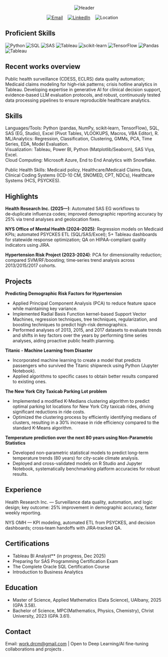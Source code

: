 
        
<p align="center">
  <img src="https://capsule-render.vercel.app/api?type=rect&color=0:E34F26,10:F1662A,100:DD003&height=60&section=header&text=Dhanush%20Ramachandra%20Murthy&fontColor=ffffff&fontSize=26" alt="Header"/>
</p>


<div align="center">
  
[![Email](https://img.shields.io/badge/Email-work.DRCM%40gmail.com-blue?logo=gmail)](mailto:work.DRCM@gmail.com) &nbsp;&nbsp; [![LinkedIn](https://img.shields.io/badge/LinkedIn-Connect-0A66C2?logo=linkedin)](https://www.linkedin.com/in/dhanush-ramachandra-murthy-msds-00461227a/)
&nbsp;&nbsp; ![Location](https://img.shields.io/badge/Albany-NY-6aa84f?logo=google-maps)
&nbsp;&nbsp;

</div>




## **Proficient Skills**

<p>
  <img alt="Python" src="https://img.shields.io/badge/Python-3776AB?logo=python&logoColor=white" />
  <img alt="SQL" src="https://img.shields.io/badge/SQL-336791?logo=postgresql&logoColor=white" />
  <img alt="SAS" src="https://img.shields.io/badge/SAS-1E90FF?logo=sas&logoColor=white" />
  <img alt="Tableau" src="https://img.shields.io/badge/Tableau-E97627?logo=tableau&logoColor=white" />
  <img alt="scikit-learn" src="https://img.shields.io/badge/scikit--learn-F7931E?logo=scikitlearn&logoColor=white" />
  <img alt="TensorFlow" src="https://img.shields.io/badge/TensorFlow-FF6F00?logo=tensorflow&logoColor=white" />
  <img alt="Pandas" src="https://img.shields.io/badge/Pandas-150458?logo=pandas&logoColor=white" />
  <img alt="Tableau" src="https://img.shields.io/badge/Power%20BI-F2C811?logo=powerbi&logoColor=000" />
</p>




## **Recent works overview**
Public health surveillance (CDESS, ECLRS) data quality automation; Medicaid claims modeling for high‑risk patterns; crisis hotline analytics in Tableau.
Developing expertise in generative AI for clinical decision support, evidence-based LLM evaluation protocols, and robust, continuously tested data processing pipelines to ensure reproducible healthcare analytics.

## **Skills**
Languages/Tools: Python (pandas, NumPy, scikit‑learn, TensorFlow), SQL, SAS (EG, Studio), Excel (Pivot Tables, VLOOKUPS, Macros, VBA Editor), R. \
ML/Analytics: Regression, Classification, Clustering, GMMs, PCA, Time Series, EDA, Model Evaluation. \
Visualization: Tableau, Power BI, Python (Matplotlib/Seaborn), SAS Viya, Excel. \
Cloud Computing: Microsoft Azure, End to End Analytics with Snowflake.

Public Health Skills: Medicaid policy, Healthcare/Medicaid Claims Data, Clinical Coding Systems (ICD-10 CM, SNOMED, CPT, NDCs), Healthcare Systems (HCS, PSYCKES).

## **Highlights**
**Health Research Inc. (2025—)**: Automated SAS EG workflows to de‑duplicate influenza codes; improved demographic reporting accuracy by 25% via trend analyses and geolocation fixes.

**NYS Office of Mental Health (2024–2025)**: Regression models on Medicaid KPIs; automated PSYCKES ETL (SQL/SAS/Excel); 5+ Tableau dashboards for statewide response optimization; QA on HIPAA-compliant quality indicators using JIRA.

**Hypertension Risk Project (2023-2024)**: PCA for dimensionality reduction; compared SVM/RF/boosting; time‑series trend analysis across 2013/2015/2017 cohorts.

## **Projects**
**Predicting Demographic Risk Factors for Hypertension**
- Applied Principal Component Analysis (PCA) to reduce feature space while maintaining key variance.
- Implemented Radial Basis Function kernel-based Support Vector Machines, regression techniques, tree techniques,
regularization, and boosting techniques to predict high-risk demographics.
- Performed analyses of 2013, 2015, and 2017 datasets to evaluate trends and shifts in key factors over the years by
performing time series analyses, aiding proactive public health planning.

**Titanic - Machine Learning from Disaster**
- Incorporated machine learning to create a model that predicts passengers who survived the
Titanic shipwreck using Python (Jupyter Notebook).
- Applied algorithms to specific cases to obtain better results compared to existing ones.
  
**The New York City Taxicab Parking Lot problem**
- Implemented a modified K-Medians clustering algorithm to predict optimal parking lot locations for New York City taxicab rides, driving significant reductions in ride costs.
- Optimized the clustering process by efficiently identifying medians of clusters, resulting in a 30% increase in ride efficiency compared to the standard K-Means algorithm.

**Temperature prediction over the next 80 years using Non-Parametric Statistics** 
- Developed non-parametric statistical models to predict long-term temperature trends (80 years) for city-scale climate analysis.
- Deployed and cross-validated models on R Studio and Jupyter Notebook, systematically benchmarking platform accuracies for robust results.

## **Experience**
Health Research Inc. — Surveillance data quality, automation, and logic design; key outcome: 25% improvement in demographic accuracy, faster weekly reporting.

NYS OMH — KPI modeling, automated ETL from PSYCKES, and decision dashboards; cross‑team handoffs with JIRA‑tracked QA.

## **Certifications**
- Tableau BI Analyst** (in progress, Dec 2025)
- Preparing for SAS Programming Certification Exam
- The Complete Oracle SQL Certification Course
- Introduction to Business Analytics


## **Education**
- Master of Science, Applied Mathematics (Data Science), UAlbany, 2025 (GPA 3.58).
- Bachelor of Science, MPC(Mathematics, Physics, Chemistry), Christ University, 2023 (GPA 3.61).

## **Contact**
Email: work.drcm@gmail.com | Open to Deep Learning/AI fine-tuning collaborations and projects .


